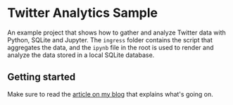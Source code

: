 # Twitter Analytics Sample

An example project that shows how to gather and analyze Twitter data with Python, SQLite and Jupyter. The `ingress` folder contains the script that aggregates the data, and the `ipynb` file in the root is used to render and analyze the data stored in a local SQLite database.

## Getting started

Make sure to read the [article on my blog](https://den.dev/blog/twitter-analytics/) that explains what's going on.
